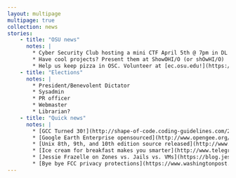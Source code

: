 ```yaml
---
layout: multipage
multipage: true
collection: news
stories:
    - title: "OSU news"
      notes: |
        * Cyber Security Club hosting a mini CTF April 5th @ 7pm in DL 266 email [cscosu@gmail.com](mailto:cscosu@gmail.com) if planning to attend (there will be pizza)
        * Have cool projects? Present them at ShowOHI/O (or shOwHI/O)
        * Help us keep pizza in OSC. Volunteer at [ec.osu.edu!](https://ec.osu.edu/upcoming-events-and-volunteer-opportunites)
    - title: "Elections"
      notes: |
        * President/Benevolent Dictator
        * Sysadmin
        * PR officer
        * Webmaster
        * Librarian?
    - title: "Quick news"
      notes: |
        * [GCC Turned 30!](http://shape-of-code.coding-guidelines.com/2017/03/22/happy-30th-birthday-to-gcc/)
        * [Google Earth Enterprise opensourced](http://www.opengee.org/)
        * [Unix 8th, 9th, and 10th edition source released](http://www.tuhs.org/Archive/Distributions/Research/)
        * [Ice cream for breakfast makes you smarter](http://www.telegraph.co.uk/news/2016/11/23/ice-cream-breakfast-makes-smarter-japanese-scientist-claims/)
        * [Jessie Frazelle on Zones vs. Jails vs. VMs](https://blog.jessfraz.com/post/containers-zones-jails-vms/)
        * [Bye bye FCC privacy protections](https://www.washingtonpost.com/news/the-switch/wp/2017/03/28/the-house-just-voted-to-wipe-out-the-fccs-landmark-internet-privacy-protections/)
---
```

